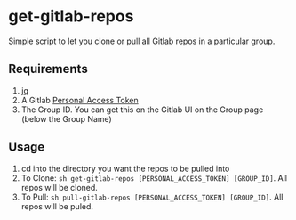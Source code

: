 # get-gitlab-repos
Simple script to let you clone or pull all Gitlab repos in a particular group.

## Requirements
1. [jq](https://stedolan.github.io/jq/) 
2. A Gitlab [Personal Access Token](https://docs.gitlab.com/ee/user/profile/personal_access_tokens.html)
3. The Group ID. You can get this on the Gitlab UI on the Group page (below the Group Name)

## Usage
1. cd into the directory you want the repos to be pulled into
2. To Clone: `sh get-gitlab-repos [PERSONAL_ACCESS_TOKEN] [GROUP_ID]`. All repos will be cloned.
3. To Pull: `sh pull-gitlab-repos [PERSONAL_ACCESS_TOKEN] [GROUP_ID]`. All repos will be puled.